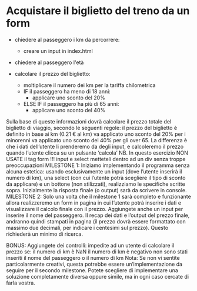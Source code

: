 # Acquistare il biglietto del treno da un form

- chiedere al passeggero i km da percorrere:
    - creare un input in index.html

- chiedere al passeggero l'età

- calcolare il prezzo del biglietto:
    - moltiplicare il numero dei km per la tariffa chilometrica
    - IF il passeggero ha meno di 18 anni:
        - applicare uno sconto del 20%
    - ELSE IF il passeggero ha più di 65 anni:
        - applicare uno sconto del 40%





Sulla base di queste informazioni dovrà calcolare il prezzo totale del biglietto di viaggio, secondo le seguenti regole:
il prezzo del biglietto è definito in base ai km (0.21 € al km)
va applicato uno sconto del 20% per i minorenni
va applicato uno sconto del 40% per gli over 65.
La differenza è che i dati dell’utente li prenderemo da degli input, e calcoleremo il prezzo quando l’utente clicca su un pulsante ‘calcola’
NB.
In questo esercizio NON USATE il tag form !!! input e select metteteli dentro ad un div senza troppe preoccupazioni
MILESTONE 1:
Iniziamo implementando il programma senza alcuna estetica: usando esclusivamente un input (dove l’utente inserirà il numero di km), una select (con cui l’utente potrà scegliere il tipo di sconto da applicare) e un bottone (non stilizzati), realizziamo le specifiche scritte sopra.
Inizialmente la risposta finale (o output) sarà da scrivere in console.
MILESTONE 2:
Solo una volta che il milestone 1 sarà completo e funzionante allora realizzeremo un form in pagina in cui l’utente potrà inserire i dati e visualizzare il calcolo finale con il prezzo. Aggiungete anche un input per inserire il nome del passeggero. Il recap dei dati e l’output del prezzo finale, andranno quindi stampati in pagina (il prezzo dovrà essere formattato con massimo due decimali, per indicare i centesimi sul prezzo). Questo richiederà un minimo di ricerca.

BONUS:
Aggiungete dei controlli: impedite ad un utente di calcolare il prezzo se:
il numero di km è NaN
il numero di km è negativo
non sono stati inseriti il nome del passeggero o il numero di km
Nota:
Se non vi sentite particolarmente creativi, questa potrebbe essere un’implementazione da seguire per il secondo milestone. Potete scegliere di implementare una soluzione completamente diversa oppure simile, ma in ogni caso cercate di farla vostra.